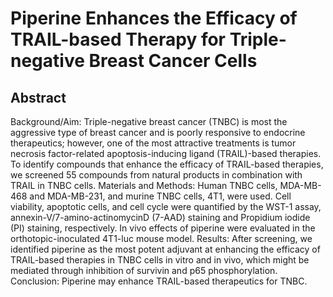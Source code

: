 # Piperine Enhances the Efficacy of TRAIL-based Therapy for Triple-negative Breast Cancer Cells

## Abstract

Background/Aim: Triple-negative breast cancer (TNBC) is most the aggressive type of breast cancer and is poorly responsive to endocrine therapeutics; however, one of the most attractive treatments is tumor necrosis factor-related apoptosis-inducing ligand (TRAIL)-based therapies. To identify compounds that enhance the efficacy of TRAIL-based therapies, we screened 55 compounds from natural products in combination with TRAIL in TNBC cells. Materials and Methods: Human TNBC cells, MDA-MB-468 and MDA-MB-231, and murine TNBC cells, 4T1, were used. Cell viability, apoptotic cells, and cell cycle were quantified by the WST-1 assay, annexin-V/7-amino-actinomycinD (7-AAD) staining and Propidium iodide (PI) staining, respectively. In vivo effects of piperine were evaluated in the orthotopic-inoculated 4T1-luc mouse model. Results: After screening, we identified piperine as the most potent adjuvant at enhancing the efficacy of TRAIL-based therapies in TNBC cells in vitro and in vivo, which might be mediated through inhibition of survivin and p65 phosphorylation. Conclusion: Piperine may enhance TRAIL-based therapeutics for TNBC. 